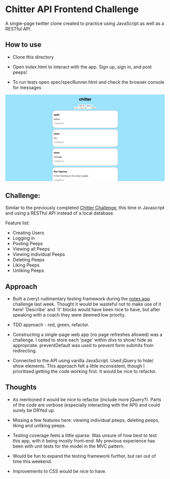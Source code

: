 # Chitter API Frontend Challenge

A single-page twitter clone created to practice using JavaScript as well as a RESTful API.

## How to use

* Clone this directory

* Open index.html to interact with the app. Sign up, sign in, and post peeps!

* To run tests open spec/specRunner.html and check the browser console for messages

![screenshot](./images/screenshot.png)

## Challenge:

Similar to the previously completed [Chitter Challenge](https://github.com/LaurenceTaylor/chitter-challenge), this time in Javascript and using a RESTful API instead of a local database.

Feature list:

* Creating Users
* Logging in
* Posting Peeps
* Viewing all Peeps
* Viewing individual Peeps
* Deleting Peeps
* Liking Peeps
* Unliking Peeps

## Approach

* Built a (very) rudimentary testing framework during the [notes app](https://github.com/n3ttl3t/notes_js) challenge last week. Thought it would be wasteful not to make use of it here! 'Describe' and 'it' blocks would have been nice to have, but after speaking with a coach they were deemed low priority.

* TDD approach - red, green, refactor.

* Constructing a single-page web app (no page refreshes allowed) was a challenge. I opted to store each 'page' within divs to show/ hide as appropriate. preventDefault was used to prevent form submits from redirecting.

* Connected to the API using vanilla JavaScript. Used jQuery to hide/ show elements. This approach felt a little inconsistent, though I prioritised getting the code working first. It would be nice to refactor.

## Thoughts

* As mentioned it would be nice to refactor (include more jQuery?). Parts of the code are verbose (especially interacting with the API) and could surely be DRYed up.

* Missing a few features here: viewing individual peeps, deleting peeps, liking and unliking peeps.

* Testing coverage feels a little sparse. Was unsure of how best to test this app, with it being mostly front-end. My previous experience has been with unit tests for the model in the MVC pattern.

* Would be fun to expand the testing framework further, but ran out of time this weekend.

* Improvements to CSS would be nice to have.
